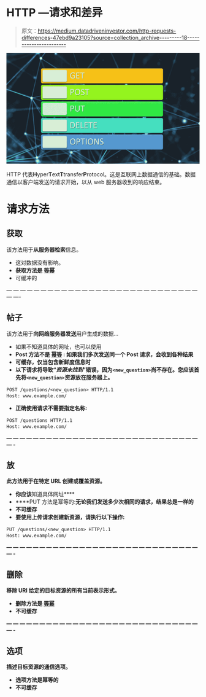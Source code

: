 # HTTP —请求和差异

> 原文：<https://medium.datadriveninvestor.com/http-requests-differences-47ebd9a23105?source=collection_archive---------18----------------------->

![](img/39e5e2c9c479cd7a893f6d1c7115720d.png)

HTTP 代表**H**yper**T**ext**T**transfer**P**rotocol。这是互联网上数据通信的基础。数据通信以客户端发送的请求开始，以从 web 服务器收到的响应结束。

# 请求方法

## **获取**

该方法用于**从服务器检索**信息。

*   这对数据没有影响。
*   **获取方法是** [**等幂**](https://en.wikipedia.org/wiki/Idempotence)
*   可缓冲的

— — — — — — — — — — — — — — — — — — — — — — — — — — — — — —-

## **帖子**

该方法用于**向网络服务器发送**用户生成的数据…

*   如果不知道具体的网址，也可以使用
*   ****Post 方法不是** [**幂等**](https://en.wikipedia.org/wiki/Idempotence) **:** 如果我们多次发送同一个 Post 请求，会收到各种结果**
*   **可缓存，仅当包含新鲜度信息时**
*   **以下请求将导致“*资源未找到*”错误，因为`<new_question>`尚不存在。您应该首先将`<new_question>`资源放在服务器上。**

```
POST /questions/<new_question> HTTP/1.1
Host: www.example.com/
```

*   **正确使用请求不需要指定名称:**

```
POST /questions HTTP/1.1
Host: www.example.com/
```

**— — — — — — — — — — — — — — — — — — — — — — — — — — — — — — -**

## ****放****

**此方法用于在特定 URL 创建或覆盖资源。**

*   **你应该**知道具体网址****
*   ****PUT 方法是幂等的:**无论我们发送多少次相同的请求，结果总是一样的**
*   **不可缓存**
*   **要使用上传请求创建新资源，请执行以下操作:**

```
PUT /questions/<new_question> HTTP/1.1
Host: www.example.com/
```

**— — — — — — — — — — — — — — — — — — — — — — — — — — — — — — -**

## ****删除****

**移除 URI 给定的目标资源的所有当前表示形式。**

*   ****删除方法是** [**等幂**](https://en.wikipedia.org/wiki/Idempotence)**
*   **不可缓存**

**— — — — — — — — — — — — — — — — — — — — — — — — — — — — — — -**

## ****选项****

**描述目标资源的通信选项。**

*   ****选项方法是幂等的****
*   **不可缓存**